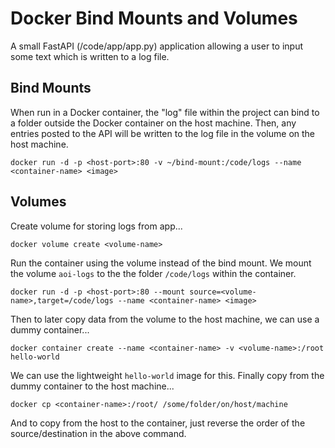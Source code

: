 # Docker Bind Mounts and Volumes

A small FastAPI (/code/app/app.py) application allowing a user to input 
some text which is written to a log file.

## Bind Mounts

When run in a Docker container, the "log" file within the project
can bind to a folder outside the Docker container on the host machine. 
Then, any entries posted to the API will be written to the log file
in the volume on the host machine.

`docker run -d -p <host-port>:80 -v ~/bind-mount:/code/logs --name <container-name> <image>`

## Volumes

Create volume for storing logs from app...

`docker volume create <volume-name>`

Run the container using the volume instead of the bind mount. We mount the volume `aoi-logs` to the 
the folder `/code/logs` within the container.

`docker run -d -p <host-port>:80 --mount source=<volume-name>,target=/code/logs --name <container-name> <image>`

Then to later copy data from the volume to the host machine, we can use a dummy container...

`docker container create --name <container-name> -v <volume-name>:/root hello-world`

We can use the lightweight `hello-world` image for this. Finally copy from the dummy container to
the host machine...

`docker cp <container-name>:/root/ /some/folder/on/host/machine`

And to copy from the host to the container, just reverse the order of the source/destination in the above command.
